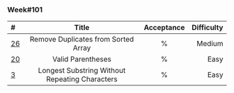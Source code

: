 ### Week#101

| #                                                                                                           | Title | Acceptance | Difficulty 
|:------------------------------------------------------------------------------------------------------------|:---------------:|:----------:|-----------:|
| [26](https://leetcode.com/problems/remove-duplicates-from-sorted-array/description/) | Remove Duplicates from Sorted Array | % | Medium |
| [20](https://leetcode.com/problems/valid-parentheses/description/) | Valid Parentheses | % | Easy |
| [3](https://leetcode.com/problems/longest-substring-without-repeating-characters/description/) | Longest Substring Without Repeating Characters | % | Easy |


